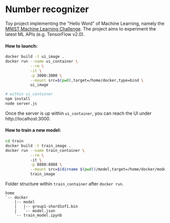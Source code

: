 # Number recognizer

Toy project implementing the "Hello Word" of Machine Learning, namely the [MNIST Machine Learning Challenge](https://www.kaggle.com/c/mnist-tutorial-machine-learning-challenge).
The project aims to experiment the latest ML APIs (e.g. TensorFlow v2.0).


#### How to launch:
```bash
docker build -t ui_image .
docker run --name ui_container \
           --rm \
           -it \
           -p 3000:3000 \
           --mount src=$(pwd),target=/home/docker,type=bind \
           ui_image

# within ui_container
npm install
node server.js
```
Once the server is up within `ui_container`, you can reach the UI under http://localhost:3000.

#### How to train a new model:
```bash
cd train
docker build -t train_image .
docker run --name train_container \
           --rm \ 
           -it \
           -p 8888:8888 \
           --mount src=$(dirname $(pwd))/model,target=/home/docker/model,type=bind \
           train_image
```
Folder structure within `train_container` after `docker run`.
```
home
`-- docker
    |-- model
    |   |-- group1-shard1of1.bin
    |   `-- model.json
    `-- train_model.ipynb
```
